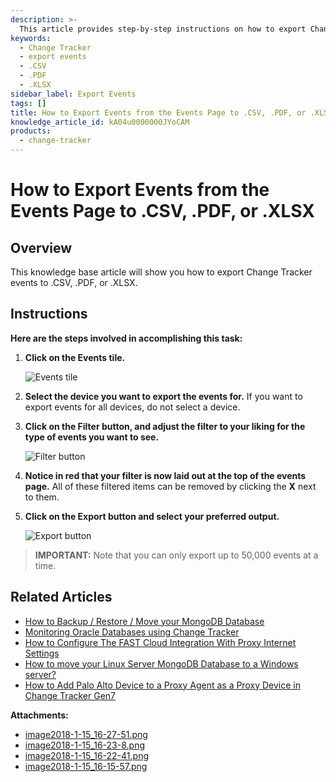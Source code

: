 ```yaml
---
description: >-
  This article provides step-by-step instructions on how to export Change Tracker events to .CSV, .PDF, or .XLSX formats.
keywords:
  - Change Tracker
  - export events
  - .CSV
  - .PDF
  - .XLSX
sidebar_label: Export Events
tags: []
title: How to Export Events from the Events Page to .CSV, .PDF, or .XLSX
knowledge_article_id: kA04u0000000JYoCAM
products:
  - change-tracker
---
```


# How to Export Events from the Events Page to .CSV, .PDF, or .XLSX

## Overview

This knowledge base article will show you how to export Change Tracker events to .CSV, .PDF, or .XLSX.

## Instructions

**Here are the steps involved in accomplishing this task:**

1. **Click on the **Events** tile.**
   
   ![Events tile](https://nwxcorp--c.na147.content.force.com/sfc/dist/version/download/?oid=00D7000000091pB&ids=0684u00000LdKP8&d=%2Fa%2F4u000000Lzvh%2FeSticFIuil879Parglb6sykkc7bvBfCmunsvxXT9LF8&asPdf=false)

2. **Select the device you want to export the events for.** If you want to export events for all devices, do not select a device.

3. **Click on the **Filter** button, and adjust the filter to your liking for the type of events you want to see.**
   
   ![Filter button](https://nwxcorp--c.na147.content.force.com/sfc/dist/version/download/?oid=00D7000000091pB&ids=0684u00000LdKFJ&d=%2Fa%2F4u000000Lzvm%2FgLLyI3mCZZKk9wnDQwdSkxfG1eT6eLEh3stUxDPIIuk&asPdf=false)

4. **Notice in red that your filter is now laid out at the top of the events page.** All of these filtered items can be removed by clicking the **X** next to them.

5. **Click on the **Export** button and select your preferred output.**
   
   ![Export button](https://nwxcorp--c.na147.content.force.com/sfc/dist/version/download/?oid=00D7000000091pB&ids=0684u00000LdKQx&d=%2Fa%2F4u000000Lzvr%2F3DaHDRGh8Dia2A028m2zdoKySswAMmqWOiwb.Wut0WY&asPdf=false)

> **IMPORTANT:** Note that you can only export up to 50,000 events at a time.

## Related Articles

- [How to Backup / Restore / Move your MongoDB Database](https://kb.netwrix.com/8150)
- [Monitoring Oracle Databases using Change Tracker](https://kb.netwrix.com/8282)
- [How to Configure The FAST Cloud Integration With Proxy Internet Settings](https://kb.netwrix.com/8295)
- [How to move your Linux Server MongoDB Database to a Windows server?](https://kb.netwrix.com/8283)
- [How to Add Palo Alto Device to a Proxy Agent as a Proxy Device in Change Tracker Gen7](https://kb.netwrix.com/8164)

**Attachments:**
- [image2018-1-15_16-27-51.png](https://nwxcorp--c.na147.content.force.com/sfc/dist/version/download/?oid=00D7000000091pB&ids=0684u00000LdJvE&d=%2Fa%2F4u000000LzhN%2FaznT2ELbsdtKPZ8vGPz7b5xx9nX0nl0V4KKpewDjrS4&asPdf=false)
- [image2018-1-15_16-23-8.png](https://nwxcorp--c.na147.content.force.com/sfc/dist/version/download/?oid=00D7000000091pB&ids=0684u00000LdKNc&d=%2Fa%2F4u000000Lzw1%2FQq68R.HHVEICVSk1TXyeS_GhjW16OjA5pGK7tdvtNE4&asPdf=false)
- [image2018-1-15_16-22-41.png](https://nwxcorp--c.na147.content.force.com/sfc/dist/version/download/?oid=00D7000000091pB&ids=0684u00000LdKDO&d=%2Fa%2F4u000000Lzh8%2F75yJqHpSAnqEUvwRDgpIdLV4f9SRZuTBMop1PP.XQbI&asPdf=false)
- [image2018-1-15_16-15-57.png](https://nwxcorp--c.na147.content.force.com/sfc/dist/version/download/?oid=00D7000000091pB&ids=0684u00000LdKOf&d=%2Fa%2F4u000000Lzw6%2FgVCD9Y89qP07ArRt4ZYH_Z2764f_NW_Onck7G9caSVM&asPdf=false)